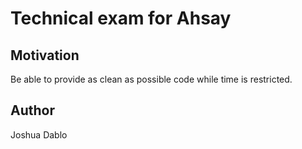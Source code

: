 # Technical exam for Ahsay

## Motivation
Be able to provide as clean as possible code while time is restricted.

## Author
Joshua Dablo